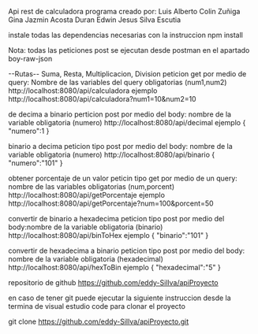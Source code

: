 Api rest de calculadora programa creado por:
Luis Alberto Colin Zuñiga
Gina Jazmin Acosta Duran
Edwin Jesus Silva Escutia

instale todas las dependencias necesarias con la instruccion npm install

Nota: todas las peticiones post se ejecutan desde postman en el apartado boy-raw-json

--Rutas--
Suma, Resta, Multiplicacion, Division peticion get por medio de query: Nombre de las variables del query obligatorias (num1,num2)
http://localhost:8080/api/calculadora
ejemplo
http://localhost:8080/api/calculadora?num1=10&num2=10

de decima a binario perticion post por medio del body: nombre de la variable obligatoria (numero)
http://localhost:8080/api/decimal
ejemplo
{
    "numero":1
}

binario a decima peticion tipo post por medio del body: nombre de la variable obligatoria (numero)
http://localhost:8080/api/binario
{
    "numero":"101"
}

obtener porcentaje de un valor peticin tipo get por medio de un query: nombre de las variables obligatorias (num,porcent)
http://localhost:8080/api/getPorcentaje
ejemplo
http://localhost:8080/api/getPorcentaje?num=100&porcent=50

convertir de binario a hexadecima peticion tipo post por medio del body:nombre de la variable obligatoria (binario)
http://localhost:8080/api/binToHex
ejemplo
{
    "binario":"101"
}

convertir de hexadecima a binario peticion tipo post por medio del body: nombre de la variable obligatoria (hexadecimal)
http://localhost:8080/api/hexToBin
ejemplo
{
    "hexadecimal":"5"
}

repositorio de github https://github.com/eddy-Sillva/apiProyecto

en caso de tener git puede ejecutar la siguiente instruccion desde la termina de visual estudio code para clonar el proyecto

git clone https://github.com/eddy-Sillva/apiProyecto.git